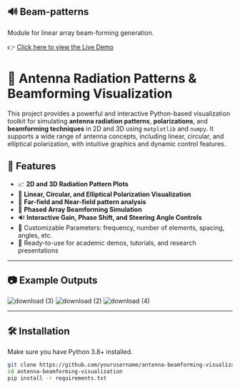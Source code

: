 ## 🔊 Beam-patterns
Module for linear array beam-forming generation.

👉 [Click here to view the Live Demo](https://joanguitar.github.io/beam-patterns/)

# 📡 Antenna Radiation Patterns & Beamforming Visualization

This project provides a powerful and interactive Python-based visualization toolkit for simulating **antenna radiation patterns**, **polarizations**, and **beamforming techniques** in 2D and 3D using `matplotlib` and `numpy`. It supports a wide range of antenna concepts, including linear, circular, and elliptical polarization, with intuitive graphics and dynamic control features.

## 🚀 Features

- 📈 **2D and 3D Radiation Pattern Plots**
- 🔄 **Linear, Circular, and Elliptical Polarization Visualization**
- 🧭 **Far-field and Near-field pattern analysis**
- 🎯 **Phased Array Beamforming Simulation**
- 🔊 **Interactive Gain, Phase Shift, and Steering Angle Controls**
- 🧮 Customizable Parameters: frequency, number of elements, spacing, angles, etc.
- 💾 Ready-to-use for academic demos, tutorials, and research presentations

---

## 📷 Example Outputs

![download (3)](https://github.com/user-attachments/assets/6f99053f-8991-49a0-8f5b-9395b9e4b3cb)
![download (2)](https://github.com/user-attachments/assets/4b92e72e-dd5b-4619-bddf-947e23571885)
![download (4)](https://github.com/user-attachments/assets/8c859ba5-a7bd-40d8-9645-d520f61c1e8f)


---

## 🛠️ Installation

Make sure you have Python 3.8+ installed.

```bash
git clone https://github.com/yourusername/antenna-beamforming-visualization.git
cd antenna-beamforming-visualization
pip install -r requirements.txt


